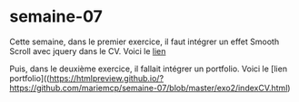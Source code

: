 # semaine-07
Cette semaine, dans le premier exercice, il faut intégrer un effet Smooth Scroll avec jquery dans le CV.
Voici le [lien](https://htmlpreview.github.io/?https://github.com/mariemcp/semaine-07/blob/master/exo1/indexCV.html)

Puis, dans le deuxième exercice, il fallait intégrer un portfolio.
Voici le [lien portfolio]((https://htmlpreview.github.io/?https://github.com/mariemcp/semaine-07/blob/master/exo2/indexCV.html)
